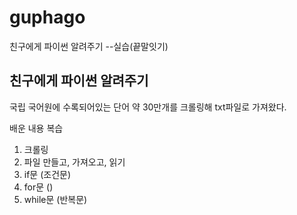 # guphago
친구에게 파이썬 알려주기 --실습(끝말잇기)


## 친구에게 파이썬 알려주기

국립 국어원에 수록되어있는 단어 약 30만개를 크롤링해 txt파일로
가져왔다.

배운 내용 복습

1. 크롤링 
2. 파일 만들고, 가져오고, 읽기
3. if문 (조건문)
4. for문 ()
5. while문 (반복문)
